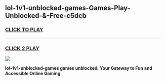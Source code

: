 
## lol-1v1-unblocked-games-Games-Play-Unblocked-&-Free-c5dcb
<h3>
<a href="https://premium76.site?title=lol-1v1-unblocked-games&ref=24A">CLICK TO PLAY</a></h3>
<hr>

<h3>
<a href="https://premium76.site?title=lol-1v1-unblocked-games&ref=24A">CLICK 2 PLAY</a>
  
</h3>

<a href="https://premium76.site?title=lol-1v1-unblocked-games&ref=24A"><img src="https://clearcache.store/games.png"></a>


**lol-1v1-unblocked-games games unblocked: Your Gateway to Fun and Accessible Online Gaming**
